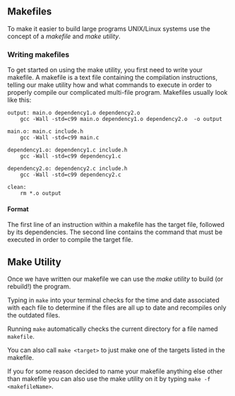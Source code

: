 
## Makefiles
To make it easier to build large programs UNIX/Linux systems use the concept of a *makefile* and *make utility*.

### Writing makefiles
To get started on using the make utility, you first need to write your makefile.
A makefile is a text file containing the compilation instructions, telling our make utility how and what commands to execute in order to properly compile our complicated multi-file program.
Makefiles usually look like this:

```
output: main.o dependency1.o dependency2.o
	gcc -Wall -std=c99 main.o dependency1.o dependency2.o  -o output

main.o: main.c include.h
	gcc -Wall -std=c99 main.c

dependency1.o: dependency1.c include.h
	gcc -Wall -std=c99 dependency1.c

dependency2.o: dependency2.c include.h
	gcc -Wall -std=c99 dependency2.c

clean: 
	rm *.o output
```

#### Format
The first line of an instruction within a makefile has the target file, followed by its dependencies. 
The second line contains the command that must be executed in order to compile the target file.

## Make Utility
Once we have written our makefile we can use the *make utility* to build (or rebuild!) the program.

Typing in `make` into your terminal checks for the time and date associated with each file to determine if the files are all up to date and recompiles only the outdated files.

Running `make` automatically checks the current directory for a file named `makefile`.

You can also call `make <target>` to just make one of the targets listed in the makefile.

If you for some reason decided to name your makefile anything else other than makefile you can also use the make utility on it by typing `make -f <makefileName>`.

